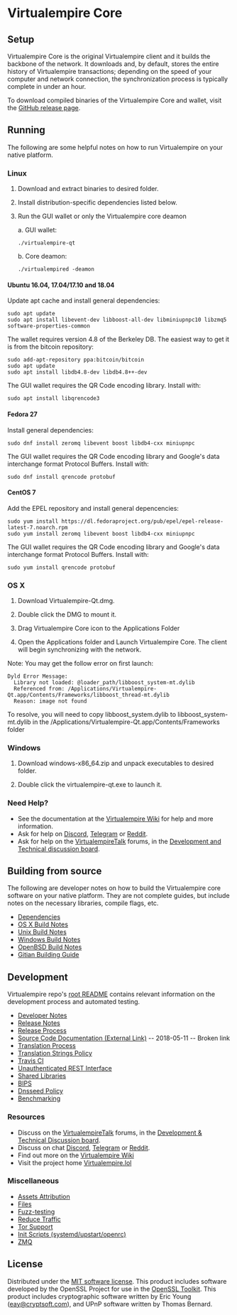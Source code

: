 Virtualempire Core
==============

Setup
---------------------
Virtualempire Core is the original Virtualempire client and it builds the backbone of the network. It downloads and, by default, stores the entire history of Virtualempire transactions; depending on the speed of your computer and network connection, the synchronization process is typically complete in under an hour.

To download compiled binaries of the Virtualempire Core and wallet, visit the [GitHub release page](https://github.com/ananthakannan92/Virtualempire/releases).

Running
---------------------
The following are some helpful notes on how to run Virtualempire on your native platform.

### Linux

1) Download and extract binaries to desired folder.

2) Install distribution-specific dependencies listed below.

3) Run the GUI wallet or only the Virtualempire core deamon

   a. GUI wallet:
   
   `./virtualempire-qt`

   b. Core deamon:
   
   `./virtualempired -deamon`

#### Ubuntu 16.04, 17.04/17.10 and 18.04

Update apt cache and install general dependencies:

```
sudo apt update
sudo apt install libevent-dev libboost-all-dev libminiupnpc10 libzmq5 software-properties-common
```

The wallet requires version 4.8 of the Berkeley DB. The easiest way to get it is from the bitcoin repository: 

```
sudo add-apt-repository ppa:bitcoin/bitcoin
sudo apt update
sudo apt install libdb4.8-dev libdb4.8++-dev
```

The GUI wallet requires the QR Code encoding library. Install with:

`sudo apt install libqrencode3`

#### Fedora 27

Install general dependencies:

`sudo dnf install zeromq libevent boost libdb4-cxx miniupnpc`

The GUI wallet requires the QR Code encoding library and Google's data interchange format Protocol Buffers. Install with:

`sudo dnf install qrencode protobuf`

#### CentOS 7

Add the EPEL repository and install general depencencies:

```
sudo yum install https://dl.fedoraproject.org/pub/epel/epel-release-latest-7.noarch.rpm
sudo yum install zeromq libevent boost libdb4-cxx miniupnpc
```

The GUI wallet requires the QR Code encoding library and Google's data interchange format Protocol Buffers. Install with:

`sudo yum install qrencode protobuf`

### OS X

1) Download Virtualempire-Qt.dmg.

2) Double click the DMG to mount it. 

3) Drag Virtualempire Core icon to the Applications Folder


4) Open the Applications folder and Launch Virtualempire Core. The client will begin synchronizing with the network.


Note: You may get the follow error on first launch:
```
Dyld Error Message:
  Library not loaded: @loader_path/libboost_system-mt.dylib
  Referenced from: /Applications/Virtualempire-Qt.app/Contents/Frameworks/libboost_thread-mt.dylib
  Reason: image not found
```
To resolve, you will need to copy libboost_system.dylib to libboost_system-mt.dylib in the /Applications/Virtualempire-Qt.app/Contents/Frameworks folder

### Windows

1) Download windows-x86_64.zip and unpack executables to desired folder.

2) Double click the virtualempire-qt.exe to launch it.

### Need Help?

- See the documentation at the [Virtualempire Wiki](https://virtualempire.wiki/wiki/VIRTUALEMPIRECOIN_Wiki)
for help and more information.
- Ask for help on [Discord](https://discord.gg/DUkcBst), [Telegram](https://t.me/VirtualempireDev) or [Reddit](https://www.reddit.com/r/Virtualempire/).
- Ask for help on the [VirtualempireTalk](https://www.bitcointalk.org/) forums, in the [Development and Technical discussion board](https://www.bitcointalk.org/?forum=661517).

Building from source
---------------------
The following are developer notes on how to build the Virtualempire core software on your native platform. They are not complete guides, but include notes on the necessary libraries, compile flags, etc.

- [Dependencies](https://github.com/ananthakannan92/Virtualempire/tree/master/doc/dependencies.md)
- [OS X Build Notes](https://github.com/ananthakannan92/Virtualempire/tree/master/doc/build-osx.md)
- [Unix Build Notes](https://github.com/ananthakannan92/Virtualempire/tree/master/doc/build-unix.md)
- [Windows Build Notes](https://github.com/ananthakannan92/Virtualempire/tree/master/doc/build-windows.md)
- [OpenBSD Build Notes](https://github.com/ananthakannan92/Virtualempire/tree/master/doc/build-openbsd.md)
- [Gitian Building Guide](https://github.com/ananthakannan92/Virtualempire/tree/master/doc/gitian-building.md)

Development
---------------------
Virtualempire repo's [root README](https://github.com/ananthakannan92/Virtualempire/blob/master/README.md) contains relevant information on the development process and automated testing.

- [Developer Notes](https://github.com/ananthakannan92/Virtualempire/blob/master/doc/developer-notes.md)
- [Release Notes](https://github.com/ananthakannan92/Virtualempire/blob/master/doc/release-notes.md)
- [Release Process](https://github.com/ananthakannan92/Virtualempire/blob/master/doc/release-process.md)
- [Source Code Documentation (External Link)](https://dev.visucore.com/virtualempire/doxygen/) -- 2018-05-11 -- Broken link
- [Translation Process](https://github.com/ananthakannan92/Virtualempire/blob/master/doc/translation_process.md)
- [Translation Strings Policy](https://github.com/ananthakannan92/Virtualempire/blob/master/doc/translation_strings_policy.md)
- [Travis CI](https://github.com/ananthakannan92/Virtualempire/blob/master/doc/travis-ci.md)
- [Unauthenticated REST Interface](https://github.com/ananthakannan92/Virtualempire/blob/master/doc/REST-interface.md)
- [Shared Libraries](https://github.com/ananthakannan92/Virtualempire/blob/master/doc/shared-libraries.md)
- [BIPS](https://github.com/ananthakannan92/Virtualempire/blob/master/doc/bips.md)
- [Dnsseed Policy](https://github.com/ananthakannan92/Virtualempire/blob/master/doc/dnsseed-policy.md)
- [Benchmarking](https://github.com/ananthakannan92/Virtualempire/blob/master/doc/benchmarking.md)

### Resources
- Discuss on the [VirtualempireTalk](https://www.bitcointalk.org/) forums, in the [Development & Technical Discussion board](---).
- Discuss on chat [Discord](----), [Telegram](---) or [Reddit](---).
- Find out more on the [Virtualempire Wiki](---)
- Visit the project home [Virtualempire.lol](https://virtualempire.org)

### Miscellaneous
- [Assets Attribution](https://github.com/ananthakannan92/Virtualempire/blob/master/doc/assets-attribution.md)
- [Files](https://github.com/ananthakannan92/Virtualempire/blob/master/doc/files.md)
- [Fuzz-testing](https://github.com/ananthakannan92/Virtualempire/blob/master/doc/fuzzing.md)
- [Reduce Traffic](https://github.com/ananthakannan92/Virtualempire/blob/master/doc/reduce-traffic.md)
- [Tor Support](https://github.com/ananthakannan92/Virtualempire/blob/master/doc/tor.md)
- [Init Scripts (systemd/upstart/openrc)](https://github.com/ananthakannan92/Virtualempire/blob/master/doc/init.md)
- [ZMQ](https://github.com/ananthakannan92/Virtualempire/blob/master/doc/zmq.md)

License
---------------------
Distributed under the [MIT software license](https://github.com/ananthakannan92/Virtualempire/blob/master/COPYING).
This product includes software developed by the OpenSSL Project for use in the [OpenSSL Toolkit](https://www.openssl.org/). This product includes
cryptographic software written by Eric Young ([eay@cryptsoft.com](mailto:eay@cryptsoft.com)), and UPnP software written by Thomas Bernard.

